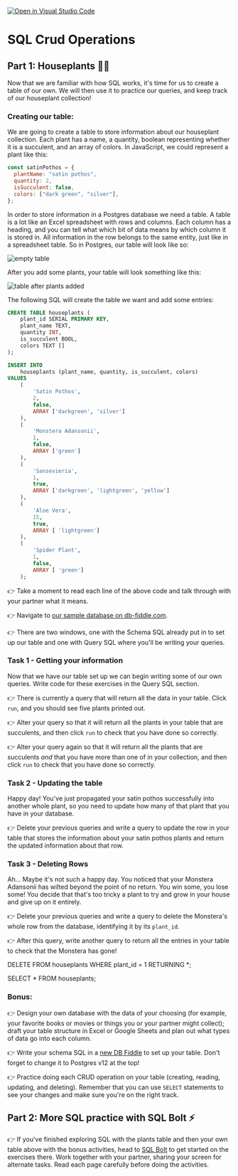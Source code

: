 [![Open in Visual Studio Code](https://classroom.github.com/assets/open-in-vscode-f059dc9a6f8d3a56e377f745f24479a46679e63a5d9fe6f495e02850cd0d8118.svg)](https://classroom.github.com/online_ide?assignment_repo_id=6581006&assignment_repo_type=AssignmentRepo)

# SQL Crud Operations

## Part 1: Houseplants 🌱🌵

Now that we are familiar with how SQL works, it's time for us to create a table of our own. We will then use it to practice our queries, and keep track of our houseplant collection!

### Creating our table:

We are going to create a table to store information about our houseplant collection. Each plant has a name, a quantity, boolean representing whether it is a succulent, and an array of colors. In JavaScript, we could represent a plant like this:

```js
const satinPothos = {
  plantName: "satin pothos",
  quantity: 2,
  isSucculent: false,
  colors: ["dark green", "silver"],
};
```

In order to store information in a Postgres database we need a table. A table is a lot like an Excel spreadsheet with rows and columns. Each column has a heading, and you can tell what which bit of data means by which column it is stored in. All information in the row belongs to the same entity, just like in a spreadsheet table. So in Postgres, our table will look like so:

![empty table](https://i.ibb.co/VMMkvpZ/empty-plants-table.png)

After you add some plants, your table will look something like this:

![table after plants added](https://i.ibb.co/J2TRktQ/table-plants-added.png)

The following SQL will create the table we want and add some entries:

```sql
CREATE TABLE houseplants (
    plant_id SERIAL PRIMARY KEY,
    plant_name TEXT,
    quantity INT,
    is_succulent BOOL,
    colors TEXT []
);

INSERT INTO
    houseplants (plant_name, quantity, is_succulent, colors)
VALUES
    (
        'Satin Pothos',
        2,
        false,
        ARRAY ['darkgreen', 'silver']
    ),
    (
        'Monstera Adansonii',
        1,
        false,
        ARRAY ['green']
    ),
    (
        'Sansevieria',
        1,
        true,
        ARRAY ['darkgreen', 'lightgreen', 'yellow']
    ),
    (
        'Aloe Vera',
        15,
        true,
        ARRAY [ 'lightgreen']
    ),
    (
        'Spider Plant',
        1,
        false,
        ARRAY [ 'green']
    );
```

👉 Take a moment to read each line of the above code and talk through with your partner what it means.

👉 Navigate to [our sample database on db-fiddle.com](https://www.db-fiddle.com/f/qRdC2W8WULw98eL7aGD8KZ/1).

👉 There are two windows, one with the Schema SQL already put in to set up our table and one with Query SQL where you'll be writing your queries.

### Task 1 - Getting your information

Now that we have our table set up we can begin writing some of our own queries. Write code for these exercises in the Query SQL section.

👉 There is currently a query that will return all the data in your table. Click `run`, and you should see five plants printed out.

👉 Alter your query so that it will return all the plants in your table that are succulents, and then click `run` to check that you have done so correctly.

👉 Alter your query again so that it will return all the plants that are succulents _and_ that you have more than one of in your collection, and then click `run` to check that you have done so correctly.

### Task 2 - Updating the table

Happy day! You've just propagated your satin pothos successfully into another whole plant, so you need to update how many of that plant that you have in your database.

👉 Delete your previous queries and write a query to update the row in your table that stores the information about your satin pothos plants and return the updated information about that row.

### Task 3 - Deleting Rows

Ah... Maybe it's not such a happy day. You noticed that your Monstera Adansonii has wilted beyond the point of no return. You win some, you lose some! You decide that that's too tricky a plant to try and grow in your house and give up on it entirely.

👉 Delete your previous queries and write a query to delete the Monstera's whole row from the database, identifying it by its `plant_id`.

👉 After this query, write another query to return all the entries in your table to check that the Monstera has gone!

DELETE FROM houseplants
WHERE plant_id = 1
RETURNING \*;

SELECT \* FROM houseplants;

### Bonus:

👉 Design your own database with the data of your choosing (for example, your favorite books or movies or things you or your partner might collect); draft your table structure in Excel or Google Sheets and plan out what types of data go into each column.

👉 Write your schema SQL in a [new DB Fiddle](https://www.db-fiddle.com/) to set up your table. Don't forget to change it to Postgres v12 at the top!

👉 Practice doing each CRUD operation on your table (creating, reading, updating, and deleting). Remember that you can use `SELECT` statements to see your changes and make sure you're on the right track.

## Part 2: More SQL practice with SQL Bolt ⚡

👉 If you've finished exploring SQL with the plants table and then your own table above with the bonus activities, head to [SQL Bolt](https://sqlbolt.com/) to get started on the exercises there. Work together with your partner, sharing your screen for alternate tasks. Read each page carefully before doing the activities.
